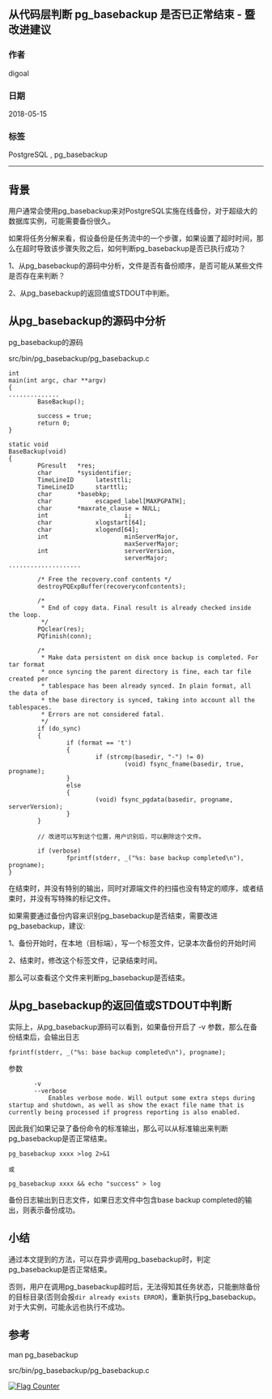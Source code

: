 ## 从代码层判断 pg_basebackup 是否已正常结束 - 暨改进建议  
                                                             
### 作者                                                             
digoal                                                             
                                                             
### 日期                                                             
2018-05-15                                                           
                                                             
### 标签                                                             
PostgreSQL , pg_basebackup    
                                                             
----                                                             
                                                             
## 背景   
用户通常会使用pg_basebackup来对PostgreSQL实施在线备份，对于超级大的数据库实例，可能需要备份很久。  
  
如果将任务分解来看，假设备份是任务流中的一个步骤，如果设置了超时时间，那么在超时导致该步骤失败之后，如何判断pg_basebackup是否已执行成功？  
  
1、从pg_basebackup的源码中分析，文件是否有备份顺序，是否可能从某些文件是否存在来判断？  
  
2、从pg_basebackup的返回值或STDOUT中判断。  
  
## 从pg_basebackup的源码中分析  
  
pg_basebackup的源码  
  
src/bin/pg_basebackup/pg_basebackup.c  
  
  
```  
int  
main(int argc, char **argv)  
{  
..............  
        BaseBackup();  
  
        success = true;  
        return 0;  
}  
```  
  
```  
static void  
BaseBackup(void)  
{  
        PGresult   *res;  
        char       *sysidentifier;  
        TimeLineID      latesttli;  
        TimeLineID      starttli;  
        char       *basebkp;  
        char            escaped_label[MAXPGPATH];  
        char       *maxrate_clause = NULL;  
        int                     i;  
        char            xlogstart[64];  
        char            xlogend[64];  
        int                     minServerMajor,  
                                maxServerMajor;  
        int                     serverVersion,  
                                serverMajor;  
....................  
  
        /* Free the recovery.conf contents */  
        destroyPQExpBuffer(recoveryconfcontents);  
  
        /*  
         * End of copy data. Final result is already checked inside the loop.  
         */  
        PQclear(res);  
        PQfinish(conn);  
  
        /*  
         * Make data persistent on disk once backup is completed. For tar format  
         * once syncing the parent directory is fine, each tar file created per  
         * tablespace has been already synced. In plain format, all the data of  
         * the base directory is synced, taking into account all the tablespaces.  
         * Errors are not considered fatal.  
         */  
        if (do_sync)  
        {  
                if (format == 't')  
                {  
                        if (strcmp(basedir, "-") != 0)  
                                (void) fsync_fname(basedir, true, progname);  
                }  
                else  
                {  
                        (void) fsync_pgdata(basedir, progname, serverVersion);  
                }  
        }  
  
        // 改进可以写到这个位置，用户识别后，可以删除这个文件。  
  
        if (verbose)  
                fprintf(stderr, _("%s: base backup completed\n"), progname);  
}  
```  
  
在结束时，并没有特别的输出，同时对源端文件的扫描也没有特定的顺序，或者结束时，并没有写特殊的标记文件。  
  
如果需要通过备份内容来识别pg_basebackup是否结束，需要改进pg_basebackup，建议:    
  
1、备份开始时，在本地（目标端），写一个标签文件，记录本次备份的开始时间  
  
2、结束时，修改这个标签文件，记录结束时间。  
  
那么可以查看这个文件来判断pg_basebackup是否结束。  
  
## 从pg_basebackup的返回值或STDOUT中判断  
实际上，从pg_basebackup源码可以看到，如果备份开启了 -v 参数，那么在备份结束后，会输出日志

```
fprintf(stderr, _("%s: base backup completed\n"), progname);
```  
  
参数  
  
```  
       -v  
       --verbose  
           Enables verbose mode. Will output some extra steps during startup and shutdown, as well as show the exact file name that is currently being processed if progress reporting is also enabled.  
```  
  
因此我们如果记录了备份命令的标准输出，那么可以从标准输出来判断pg_basebackup是否正常结束。    
  
```  
pg_basebackup xxxx >log 2>&1  
  
或

pg_basebackup xxxx && echo "success" > log
```  
  
备份日志输出到日志文件，如果日志文件中包含base backup completed的输出，则表示备份成功。   
  
## 小结
通过本文提到的方法，可以在异步调用pg_basebackup时，判定pg_basebackup是否正常结束。   
  
否则，用户在调用pg_basebackup超时后，无法得知其任务状态，只能删除备份的目标目录(否则会报```dir already exists ERROR```)，重新执行pg_basebackup。对于大实例，可能永远也执行不成功。   
  
## 参考  
man pg_basebackup  
  
src/bin/pg_basebackup/pg_basebackup.c  
  
<a rel="nofollow" href="http://info.flagcounter.com/h9V1"  ><img src="http://s03.flagcounter.com/count/h9V1/bg_FFFFFF/txt_000000/border_CCCCCC/columns_2/maxflags_12/viewers_0/labels_0/pageviews_0/flags_0/"  alt="Flag Counter"  border="0"  ></a>  
  
